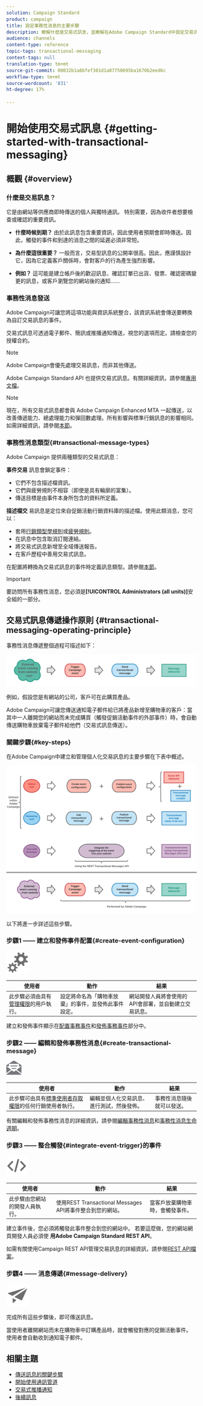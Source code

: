 ```yaml
---
solution: Campaign Standard
product: campaign
title: 設定事務性消息的主要步驟
description: 瞭解什麼是交易式訊息，並瞭解在Adobe Campaign Standard中設定交易式訊息的主要步驟。
audience: channels
content-type: reference
topic-tags: transactional-messaging
context-tags: null
translation-type: tm+mt
source-git-commit: 00032b1a8bfef301d1a87750695ba1670b2eed6c
workflow-type: tm+mt
source-wordcount: '831'
ht-degree: 17%

---
```



# 開始使用交易式訊息 {#getting-started-with-transactional-messaging}

## 概觀 {#overview}

### 什麼是交易訊息？

它是由網站等供應商即時傳送的個人與獨特通訊。 特別需要，因為收件者想要檢查或確認的重要資訊。

* **什麼時候到期？** 由於此訊息包含重要資訊，因此使用者預期會即時傳送。因此，觸發的事件和到達的消息之間的延遲必須非常短。

* **為什麼這很重要？** 一般而言，交易型訊息的公開率很高。因此，應謹慎設計它，因為它定義客戶關係時，會對客戶的行為產生強烈影響。

* **例如？** 這可能是建立帳戶後的歡迎訊息、確認訂單已出貨、發票、確認密碼變更的訊息，或客戶瀏覽您的網站後的通知……

### 事務性消息發送

Adobe Campaign可讓您將這項功能與資訊系統整合，該資訊系統會傳送要轉換為自訂交易訊息的事件。

交易式訊息可透過電子郵件、簡訊或推播通知傳送，視您的選項而定。請檢查您的授權合約。

>[!NOTE]
>
>Adobe Campaign會優先處理交易訊息，而非其他傳送。

Adobe Campaign Standard API 也提供交易式訊息。有關詳細資訊，請參閱[專用文檔](../../api/using/managing-transactional-messages.md)。

>[!NOTE]
>
>現在，所有交易式訊息都會與 Adobe Campaign Enhanced MTA 一起傳送，以改善傳遞能力、總處理能力和彈回數處理。所有影響與標準行銷訊息的影響相同。如需詳細資訊，請參閱[本節](../../administration/using/configuring-email-channel.md)。

### 事務性消息類型{#transactional-message-types}

Adobe Campaign 提供兩種類型的交易式訊息：

**事件交易** 訊息會鎖定事件：
* 它們不包含描述檔資訊。
* 它們與疲勞規則不相容（即使是具有輪廓的富集）。
* 傳送目標是由事件本身所包含的資料所定義。

**描述檔交** 易訊息是定位來自促銷活動行銷資料庫的描述檔。使用此類消息，您可以：
* 套用[行銷類型學規則](../../sending/using/managing-typology-rules.md)或[疲勞規則](../../sending/using/fatigue-rules.md)。
* 在訊息中包含取消訂閱連結。
* 將交易式訊息新增至全域傳送報告。
* 在客戶歷程中善用交易式訊息。

在配置將轉換為交易式訊息的事件時定義訊息類型。請參閱[本節](../../channels/using/configuring-transactional-event.md#transactional-event-specific-configurations)。

>[!IMPORTANT]
>
>要訪問所有事務性消息，您必須是&#x200B;**[!UICONTROL Administrators (all units)]**&#x200B;安全組的一部分。

## 交易式訊息傳遞操作原則 {#transactional-messaging-operating-principle}

事務性消息傳遞整個過程可描述如下：

![](assets/message-center-process.png)

例如，假設您是有網站的公司，客戶可在此購買產品。

Adobe Campaign可讓您傳送通知電子郵件給已將產品新增至購物車的客戶：當其中一人離開您的網站而未完成購買（觸發促銷活動事件的外部事件）時，會自動傳送購物車放棄電子郵件給他們（交易式訊息傳送）。

<!--The steps for putting this into place are detailed below.-->

### 關鍵步驟{#key-steps}

在Adobe Campaign中建立和管理個人化交易訊息的主要步驟在下表中概述。

![](assets/message-center-overview.png)

以下將進一步詳述這些步驟。

### 步驟1 —— 建立和發佈事件配置{#create-event-configuration}

<img src="assets/do-not-localize/icon_config.svg" width="60px">

| 使用者 | 動作 | 結果 |
|--- |--- |--- |
| 此步驟必須由具有[管理權限](../../administration/using/users-management.md#functional-administrators)的用戶執行。 | 設定將命名為「購物車放棄」的事件，並發佈此事件設定。 | 網站開發人員將會使用的API會部署，並自動建立交易訊息。 |

建立和發佈事件顯示在[配置事務事件](../../channels/using/configuring-transactional-event.md)和[發佈事務事件](../../channels/using/publishing-transactional-event.md)部分中。

### 步驟2 —— 編輯和發佈事務性消息{#create-transactional-message}

<img src="assets/do-not-localize/icon_notification.svg" width="40px">

| 使用者 | 動作 | 結果 |
|--- |--- |--- |
| 此步驟可由具有[標準使用者存取權限](../../administration/using/users-management.md#basic-users)的任何行銷使用者執行。 | 編輯並個人化交易訊息、進行測試，然後發佈。 | 事務性消息隨後就可以發送。 |

有關編輯和發佈事務性消息的詳細資訊，請參閱[編輯事務性消息](../../channels/using/editing-transactional-message.md)和[事務性消息生命週期](../../channels/using/publishing-transactional-message.md)。

### 步驟3 —— 整合觸發{#integrate-event-trigger}的事件

<img src="assets/do-not-localize/icon_api.svg" width="55px">

<!--**Event triggering integration**-->

| 使用者 | 動作 | 結果 |
|--- |--- |--- |
| 此步驟由您網站的開發人員執行。 | 使用REST Transactional Messages API將事件整合到您的網站。 | 當客戶放棄購物車時，會觸發事件。 |

建立事件後，您必須將觸發此事件整合到您的網站中。<!--In this example, you want a "Cart abandonment" event to be triggered whenever one of your clients leaves your website before purchasing the products in their cart.--> 若要這麼做，您的網站網頁開發人員必須使 **用Adobe Campaign Standard REST API**。

如需有關使用Campaign REST API管理交易訊息的詳細資訊，請參閱[REST API檔案](../../api/using/managing-transactional-messages.md)。

### 步驟4 —— 消息傳遞{#message-delivery}

<img src="assets/do-not-localize/icon_channels.svg" width="60px">

完成所有這些步驟後，即可傳送訊息。

當使用者離開網站而未在購物車中訂購產品時，就會觸發對應的促銷活動事件。 使用者會自動收到通知電子郵件。

## 相關主題

* [傳送訊息的關鍵步驟](../../channels/using/key-steps-to-send-a-message.md)
* [開始使用通訊管道](../../channels/using/get-started-communication-channels.md)
* [交易式推播通知](../../channels/using/transactional-push-notifications.md)
* [後續訊息](../../channels/using/follow-up-messages.md)
